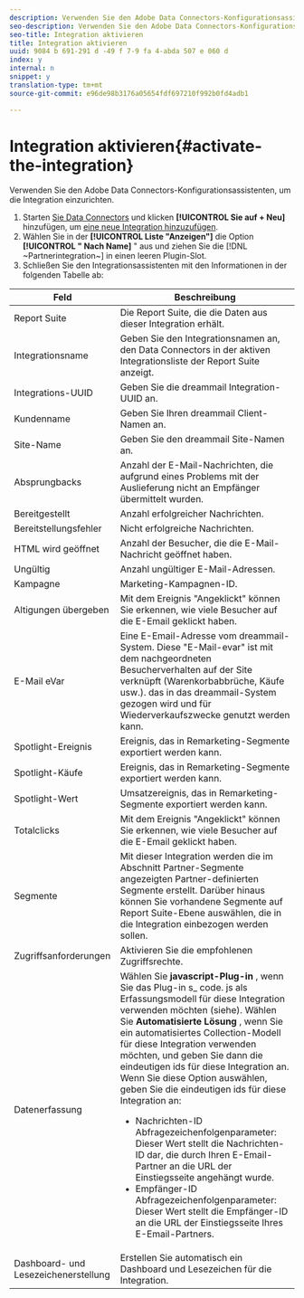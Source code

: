 ```yaml
---
description: Verwenden Sie den Adobe Data Connectors-Konfigurationsassistenten, um die Integration einzurichten.
seo-description: Verwenden Sie den Adobe Data Connectors-Konfigurationsassistenten, um die Integration einzurichten.
seo-title: Integration aktivieren
title: Integration aktivieren
uuid: 9084 b 691-291 d -49 f 7-9 fa 4-abda 507 e 060 d
index: y
internal: n
snippet: y
translation-type: tm+mt
source-git-commit: e96de98b3176a05654fdf697210f992b0fd4adb1

---
```



# Integration aktivieren{#activate-the-integration}

Verwenden Sie den Adobe Data Connectors-Konfigurationsassistenten, um die Integration einzurichten.

1. Starten [Sie Data Connectors](https://marketing.adobe.com/resources/help/en_US/genesis/c_overview.html) und klicken **[!UICONTROL Sie auf + Neu]** hinzufügen, um [eine neue Integration hinzuzufügen](https://marketing.adobe.com/resources/help/en_US/genesis/t_add_integration.html).
1. Wählen Sie in der **[!UICONTROL Liste "Anzeigen"]** die Option **[!UICONTROL " Nach Name]** " aus und ziehen Sie die [!DNL ~Partnerintegration~] in einen leeren Plugin-Slot.
1. Schließen Sie den Integrationsassistenten mit den Informationen in der folgenden Tabelle ab:

| Feld | Beschreibung |
|--- |--- |
| Report Suite | Die Report Suite, die die Daten aus dieser Integration erhält. |
| Integrationsname | Geben Sie den Integrationsnamen an, den Data Connectors in der aktiven Integrationsliste der Report Suite anzeigt. |
| Integrations-UUID | Geben Sie die dreammail Integration-UUID an. |
| Kundenname | Geben Sie Ihren dreammail Client-Namen an. |
| Site-Name | Geben Sie den dreammail Site-Namen an. |
| Absprungbacks | Anzahl der E-Mail-Nachrichten, die aufgrund eines Problems mit der Auslieferung nicht an Empfänger übermittelt wurden. |
| Bereitgestellt | Anzahl erfolgreicher Nachrichten. |
| Bereitstellungsfehler | Nicht erfolgreiche Nachrichten. |
| HTML wird geöffnet | Anzahl der Besucher, die die E-Mail-Nachricht geöffnet haben. |
| Ungültig | Anzahl ungültiger E-Mail-Adressen. |
| Kampagne | Marketing-Kampagnen-ID. |
| Altigungen übergeben | Mit dem Ereignis "Angeklickt" können Sie erkennen, wie viele Besucher auf die E-Email geklickt haben. |
| E-Mail eVar | Eine E-Email-Adresse vom dreammail-System. Diese "E-Mail-evar" ist mit dem nachgeordneten Besucherverhalten auf der Site verknüpft (Warenkorbabbrüche, Käufe usw.). das in das dreammail-System gezogen wird und für Wiederverkaufszwecke genutzt werden kann. |
| Spotlight-Ereignis | Ereignis, das in Remarketing-Segmente exportiert werden kann. |
| Spotlight-Käufe | Ereignis, das in Remarketing-Segmente exportiert werden kann. |
| Spotlight-Wert | Umsatzereignis, das in Remarketing-Segmente exportiert werden kann. |
| Totalclicks | Mit dem Ereignis "Angeklickt" können Sie erkennen, wie viele Besucher auf die E-Email geklickt haben. |
| Segmente | Mit dieser Integration werden die im Abschnitt Partner-Segmente angezeigten Partner-definierten Segmente erstellt. Darüber hinaus können Sie vorhandene Segmente auf Report Suite-Ebene auswählen, die in die Integration einbezogen werden sollen. |
| Zugriffsanforderungen | Aktivieren Sie die empfohlenen Zugriffsrechte. |
| Datenerfassung | Wählen Sie **javascript-Plug-in** , wenn Sie das Plug-in s_ code. js als Erfassungsmodell für diese Integration verwenden möchten (siehe). Wählen Sie **Automatisierte Lösung** , wenn Sie ein automatisiertes Collection-Modell für diese Integration verwenden möchten, und geben Sie dann die eindeutigen ids für diese Integration an. Wenn Sie diese Option auswählen, geben Sie die eindeutigen ids für diese Integration an:<ul><li>Nachrichten-ID Abfragezeichenfolgenparameter: Dieser Wert stellt die Nachrichten-ID dar, die durch Ihren E-Email-Partner an die URL der Einstiegsseite angehängt wurde.</li><li>Empfänger-ID Abfragezeichenfolgenparameter: Dieser Wert stellt die Empfänger-ID an die URL der Einstiegsseite Ihres E-Email-Partners.</li></ul> |
| Dashboard- und Lesezeichenerstellung | Erstellen Sie automatisch ein Dashboard und Lesezeichen für die Integration. |